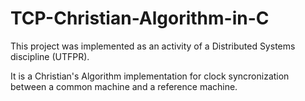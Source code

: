 # TCP-Christian-Algorithm-in-C
This project was implemented as an activity of a Distributed Systems discipline (UTFPR).

It is a Christian's Algorithm implementation for clock syncronization between a common machine and a reference machine.

